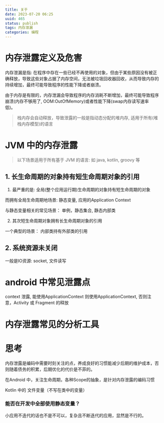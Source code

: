 ```yaml
---
title: 关于
date: 2023-07-20 06:25
uuid: 465
status: publish
tags: 内存泄漏
categories: 编程
---
```


# 内存泄露定义及危害

内存泄漏是指: 在程序中存在一些已经不再使用的对象，但由于某些原因没有被正确释放，导致这些对象占据了内存空间，无法被垃圾回收器回收，从而导致内存的持续增加，最终可能导致程序的性能下降或者崩溃。

由于内存是有限的，内存泄漏会导致程序的内存消耗不断增加，最终可能导致程序崩溃(内存不够用了, OOM:OutOfMemory)或者性能下降(swap内存读写速率低)。

> 栈内存会自动释放，导致泄露的一般是指动态分配的堆内存, 适用于所有(堆栈内存模型)的语言

# JVM 中的内存泄露

> 以下场景适用于所有基于 JVM 的语言: 如 java, kotlin, groovy 等

## 1. 长生命周期的对象持有短生命周期对象的引用

1. 最严重的是: 全局(整个应用运行期)生命周期的对象持有短生命周期的对象

而拥有全局生命周期地场景: 静态变量, 应用的Application Context

与静态变量相关的常见场景： 单例，静态集合, 静态内部类

2. 其次短生命周期对象拥有长生命周期对象的引用

一个典型的场景： 内部类持有外部类的引用


## 2. 系统资源未关闭

一般是IO资源: socket, 文件读写 

# android 中常见泄露点

context 泄露, 能使用ApplicationContext 则使用ApplicationContext, 否则注意，Activity 或 Fragment 的释放

# 内存泄露常见的分析工具

# 思考

内存泄露是编码中需要时刻关注的点，养成良好的习惯能减少后期的维护成本，否则随着债务的积累，后期优化的代价是不菲的。

在Android 中，关注生命周期，各种Scope的抽象，是针对内存泄露的编码习惯

Kotlin 中的 文件变量（不写在类中的变量）

### 能否在开发中全部使用静态变量？

小应用不迭代的话也不是不可以，复杂且不断迭代的应用，显然是不行的。
